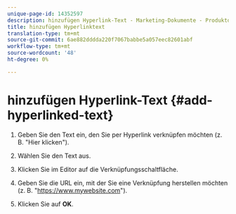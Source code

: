 ```yaml
---
unique-page-id: 14352597
description: hinzufügen Hyperlink-Text - Marketing-Dokumente - Produktdokumentation
title: hinzufügen Hyperlinktext
translation-type: tm+mt
source-git-commit: 6ae882dddda220f7067babbe5a057eec82601abf
workflow-type: tm+mt
source-wordcount: '48'
ht-degree: 0%

---
```



# hinzufügen Hyperlink-Text {#add-hyperlinked-text}

1. Geben Sie den Text ein, den Sie per Hyperlink verknüpfen möchten (z. B. &quot;Hier klicken&quot;).

1. Wählen Sie den Text aus.

1. Klicken Sie im Editor auf die Verknüpfungsschaltfläche.

1. Geben Sie die URL ein, mit der Sie eine Verknüpfung herstellen möchten (z. B. &quot;https://www.mywebsite.com&quot;).

1. Klicken Sie auf **OK**.
